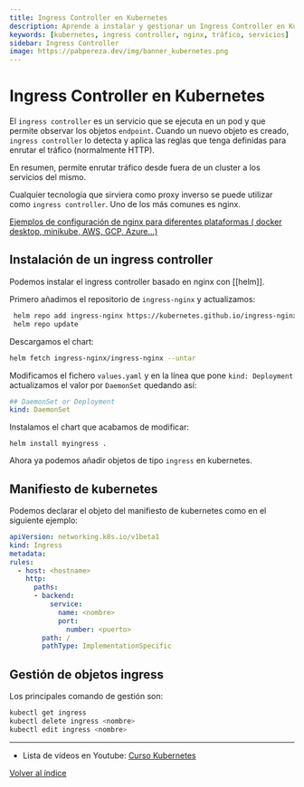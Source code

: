 ```yaml
---
title: Ingress Controller en Kubernetes
description: Aprende a instalar y gestionar un Ingress Controller en Kubernetes para enrutar tráfico externo a los servicios del cluster.
keywords: [kubernetes, ingress controller, nginx, tráfico, servicios]
sidebar: Ingress Controller
image: https://pabpereza.dev/img/banner_kubernetes.png
---
```


# Ingress Controller en Kubernetes

El `ingress controller` es un servicio que se ejecuta en un pod y que permite observar los objetos `endpoint`. Cuando un nuevo objeto es creado, `ingress controller` lo detecta y aplica las reglas que tenga definidas para enrutar el tráfico (normalmente HTTP).

En resumen, permite enrutar tráfico desde fuera de un cluster a los servicios del mismo.

Cualquier tecnología que sirviera como proxy inverso se puede utilizar como `ingress controller`. Uno de los más comunes es nginx.

[Ejemplos de configuración de nginx para diferentes plataformas ( docker desktop, minikube, AWS, GCP, Azure...)](https://github.com/kubernetes/ingress-nginx/blob/main/docs/deploy/index.md)

## Instalación de un ingress controller
Podemos instalar el ingress controller basado en nginx con [[helm]]. 

Primero añadimos el repositorio de `ingress-nginx` y actualizamos:
``` bash 
 helm repo add ingress-nginx https://kubernetes.github.io/ingress-nginx
 helm repo update
 ```

Descargamos el chart:
``` bash
helm fetch ingress-nginx/ingress-nginx --untar
```

Modificamos el fichero `values.yaml` y en la línea que pone `kind: Deployment` actualizamos el valor por `DaemonSet` quedando así:
``` yaml
## DaemonSet or Deployment
kind: DaemonSet
```

Instalamos el chart que acabamos de modificar:
``` shell
helm install myingress .
```

Ahora ya podemos añadir objetos de tipo `ingress` en kubernetes.

## Manifiesto de kubernetes
Podemos declarar el objeto del manifiesto de kubernetes como en el siguiente ejemplo:
``` yaml 
apiVersion: networking.k8s.io/v1beta1 
kind: Ingress 
metadata:
rules:
  - host: <hostname> 
    http:
      paths:
      - backend:
          service:
            name: <nombre> 
            port:
              number: <puerto> 
        path: /
        pathType: ImplementationSpecific
```

## Gestión de objetos ingress
Los principales comando de gestión son:
``` bash
kubectl get ingress
kubectl delete ingress <nombre>
kubectl edit ingress <nombre>
```


---
* Lista de vídeos en Youtube: [Curso Kubernetes](https://www.youtube.com/playlist?list=PLQhxXeq1oc2k9MFcKxqXy5GV4yy7wqSma)

[Volver al índice](README.md#índice)